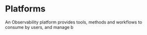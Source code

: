 # Platforms 

An Observability platform provides tools, methods and workflows to consume by users, and manage b